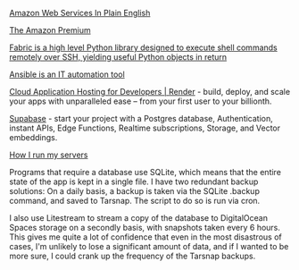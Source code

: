 [Amazon Web Services In Plain English](https://expeditedsecurity.com/aws-in-plain-english/)

[The Amazon Premium](https://calpaterson.com/amazon-premium.html)

[Fabric is a high level Python library designed to execute shell commands remotely over SSH, yielding useful Python objects in return](http://www.fabfile.org/)

[Ansible is an IT automation tool](https://docs.ansible.com/ansible/latest/index.html)

[Cloud Application Hosting for Developers | Render](https://render.com/) - build, deploy, and scale your apps with unparalleled ease – from your first user to your billionth.

[Supabase](https://supabase.com/) - start your project with a Postgres database, Authentication, instant APIs, Edge Functions, Realtime subscriptions, Storage, and Vector embeddings.

[How I run my servers](https://blog.wesleyac.com/posts/how-i-run-my-servers)

Programs that require a database use SQLite, which means that the entire state of the app is kept in a single file. I have two redundant backup solutions: On a daily basis, a backup is taken via the SQLite .backup command, and saved to Tarsnap. The script to do so is run via cron. 

I also use Litestream to stream a copy of the database to DigitalOcean Spaces storage on a secondly basis, with snapshots taken every 6 hours. This gives me quite a lot of confidence that even in the most disastrous of cases, I'm unlikely to lose a significant amount of data, and if I wanted to be more sure, I could crank up the frequency of the Tarsnap backups.
